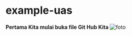 # example-uas

**Pertama Kita mulai buka file Git Hub Kita**
![foto](https://github.com/Muhammd-Nur-Fahmi/uaspy-1/upload/master.png)


